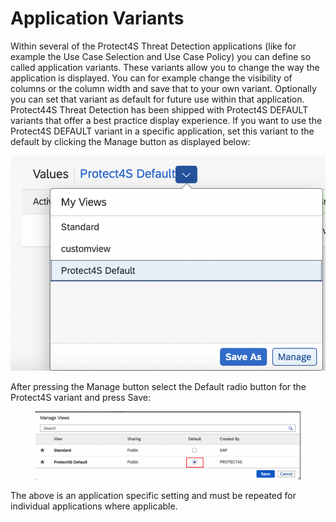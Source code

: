 # Application Variants

Within several of the Protect4S Threat Detection applications (like for example the Use Case Selection and Use Case Policy) you can define so called application variants. These variants allow you to change the way the application is displayed. You can for example change the visibility of columns or the column width and save that to your own variant. Optionally you can set that variant as default for future use within that application. Protect44S Threat Detection has been shipped with Protect4S DEFAULT variants that offer a best practice display experience. If you want to use the Protect4S DEFAULT variant in a specific application, set this variant to the default by clicking the Manage button as displayed below:



![](<../../.gitbook/assets/image (4).png>)

After pressing the Manage button select the Default radio button for the Protect4S variant and press Save:

<figure><img src="../../.gitbook/assets/image.png" alt=""><figcaption></figcaption></figure>

The above is an application specific setting and must be repeated for individual applications where applicable.
